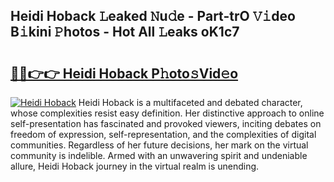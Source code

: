 ## Heidi Hoback 𝙻eaked 𝙽u𝚍e - Part-trO 𝚅𝚒deo B𝚒kini 𝙿hotos - Hot All 𝙻eaks oK1c7

# <h2><a href="http://ld268f.urlbe.top/?page=Heidi+Hoback">🔗🔗👉👉 Heidi Hoback P𝚑oto𝚜Vid𝚎o</a></h2>

[![Heidi Hoback](https://i.imgur.com/eBuTRDB.gif)](http://ld268f.urlbe.top/?page=Heidi+Hoback)
Heidi Hoback is a multifaceted and debated character, whose complexities resist easy definition. Her distinctive approach to online self-presentation has fascinated and provoked viewers, inciting debates on freedom of expression, self-representation, and the complexities of digital communities. Regardless of her future decisions, her mark on the virtual community is indelible. Armed with an unwavering spirit and undeniable allure, Heidi Hoback journey in the virtual realm is unending.

